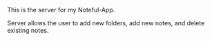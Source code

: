 This is the server for my Noteful-App. 

Server allows the user to add new folders, add new notes, and delete existing notes. 

